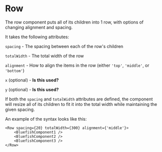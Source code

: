# Row

The row component puts all of its children into 1 row, with options of changing alignment and spacing. 

It takes the following attributes:

`spacing` - The spacing between each of the row's children

`totalWidth` - The total width of the row

`alignment` - How to align the items in the row (either `'top'`, `'middle'`, or `'bottom'`)

`x` (optional) - **Is this used?**

`y` (optional) - **Is this used?**


If both the `spacing` and `totalWidth` attributes are defined, the component will resize all of its children to fit it into the total width while maintaining the given spacing.

An example of the syntax looks like this:
```tsx
<Row spacing={20} totalWidth={300} alignment={'middle'}>
    <BluefishComponent1 />
    <BluefishComponent2 />
    <BluefishComponent3 />
</Row>
```